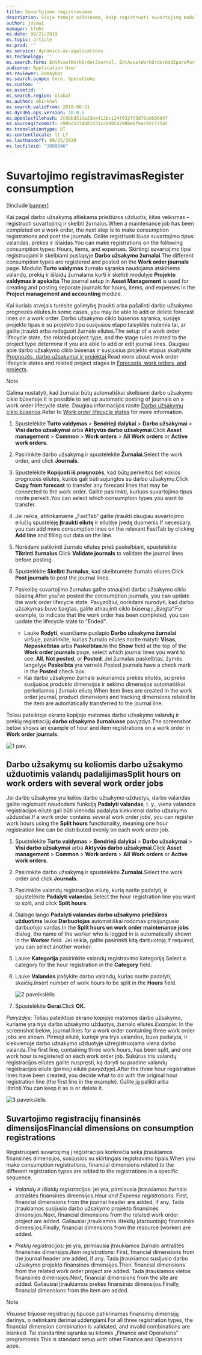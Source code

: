 ```yaml
---
title: Suvartojimo registravimas
description: Šioje temoje aiškinama, kaip registruoti suvartojimą modulyje Turto valdymas.
author: josaw1
manager: tfehr
ms.date: 08/21/2019
ms.topic: article
ms.prod: ''
ms.service: dynamics-ax-applications
ms.technology: ''
ms.search.form: EntAssetWorkOrderJournal, EntAssetWorkOrderAddSparePart
audience: Application User
ms.reviewer: kamaybac
ms.search.scope: Core, Operations
ms.custom: ''
ms.assetid: ''
ms.search.region: Global
ms.author: mkirknel
ms.search.validFrom: 2019-08-31
ms.dyn365.ops.version: 10.0.5
ms.openlocfilehash: 2c9bbd51da23ea412bc124f932f73876a9506d47
ms.sourcegitcommit: c986d5234b81d31cc6d054298be6f6ec92c1754c
ms.translationtype: HT
ms.contentlocale: lt-LT
ms.lasthandoff: 09/25/2020
ms.locfileid: "3889246"
---
```

# <a name="register-consumption"></a><span data-ttu-id="256b1-103">Suvartojimo registravimas</span><span class="sxs-lookup"><span data-stu-id="256b1-103">Register consumption</span></span>

[!include [banner](../../includes/banner.md)]

 

<span data-ttu-id="256b1-104">Kai pagal darbo užsakymą atliekama priežiūros užduotis, kitas veiksmas – registruoti suvartojimą ir skelbti žurnalus.</span><span class="sxs-lookup"><span data-stu-id="256b1-104">When a maintenance job has been completed on a work order, the next step is to make consumption registrations and post the journals.</span></span> <span data-ttu-id="256b1-105">Galite registruoti šiuos suvartojimo tipus: valandas, prekes ir išlaidas.</span><span class="sxs-lookup"><span data-stu-id="256b1-105">You can make registrations on the following consumption types: Hours, items, and expenses.</span></span> <span data-ttu-id="256b1-106">Skirtingi suvartojimo tipai registruojami ir skelbiami puslapyje **Darbo užsakymo žurnalai**.</span><span class="sxs-lookup"><span data-stu-id="256b1-106">The different consumption types are registered and posted on the **Work order journals** page.</span></span> <span data-ttu-id="256b1-107">Modulio **Turto valdymas** žurnalo sąranka naudojama atskiriems valandų, prekių ir išlaidų žurnalams kurti ir skelbti modulyje **Projekto valdymas ir apskaita**.</span><span class="sxs-lookup"><span data-stu-id="256b1-107">The journal setup in **Asset Management** is used for creating and posting separate journals for hours, items, and expenses in the **Project management and accounting** module.</span></span>

<span data-ttu-id="256b1-108">Kai kuriais atvejais turėsite galimybę įtraukti arba pašalinti darbo užsakymo prognozės eilutes.</span><span class="sxs-lookup"><span data-stu-id="256b1-108">In some cases, you may be able to add or delete forecast lines on a work order.</span></span> <span data-ttu-id="256b1-109">Darbo užsakymo ciklo būsenos sąranka, susijęs projekto tipas ir su projekto tipu susijusios etapo taisyklės nulemia tai, ar galite įtraukti arba redaguoti žurnalo eilutes.</span><span class="sxs-lookup"><span data-stu-id="256b1-109">The setup of a work order lifecycle state, the related project type, and the stage rules related to the project type determine if you are able to add or edit journal lines.</span></span> <span data-ttu-id="256b1-110">Daugiau apie darbo užsakymo ciklo būsenas ir susijusius projekto etapus skaitykite [Prognozės, darbo užsakymai ir projektai](../integration-to-project-management-and-accounting/forecasts-work-orders-and-projects.md).</span><span class="sxs-lookup"><span data-stu-id="256b1-110">Read more about work order lifecycle states and related project stages in [Forecasts, work orders, and projects](../integration-to-project-management-and-accounting/forecasts-work-orders-and-projects.md).</span></span>

>[!NOTE]
><span data-ttu-id="256b1-111">Galima nustatyti, kad žurnalai būtų automatiškai skelbiami darbo užsakymo ciklo būsenoje.</span><span class="sxs-lookup"><span data-stu-id="256b1-111">It is possible to set up automatic posting of journals on a work order lifecycle state.</span></span> <span data-ttu-id="256b1-112">Daugiau informacijos rasite [Darbo užsakymų ciklo būsenos](../setup-for-work-orders/work-order-lifecycle-states.md).</span><span class="sxs-lookup"><span data-stu-id="256b1-112">Refer to [Work order lifecycle states](../setup-for-work-orders/work-order-lifecycle-states.md) for more information.</span></span>

1. <span data-ttu-id="256b1-113">Spustelėkite **Turto valdymas** > **Bendrieji dalykai** > **Darbo užsakymai** > **Visi darbo užsakymai** arba **Aktyvūs darbo užsakymai**.</span><span class="sxs-lookup"><span data-stu-id="256b1-113">Click **Asset management** > **Common** > **Work orders** > **All Work orders** or **Active work orders**.</span></span>

2. <span data-ttu-id="256b1-114">Pasirinkite darbo užsakymą ir spustelėkite **Žurnalai**.</span><span class="sxs-lookup"><span data-stu-id="256b1-114">Select the work order, and click **Journals**.</span></span>

3. <span data-ttu-id="256b1-115">Spustelėkite **Kopijuoti iš prognozės**, kad būtų perkeltos bet kokios prognozės eilutės, kurios gali būti sujungtos su darbo užsakymu.</span><span class="sxs-lookup"><span data-stu-id="256b1-115">Click **Copy from forecast** to transfer any forecast lines that may be connected to the work order.</span></span> <span data-ttu-id="256b1-116">Galite pasirinkti, kuriuos suvartojimo tipus norite perkelti.</span><span class="sxs-lookup"><span data-stu-id="256b1-116">You can select which consumption types you want to transfer.</span></span>

4. <span data-ttu-id="256b1-117">Jei reikia, atitinkamame „FastTab“ galite įtraukti daugiau suvartojimo eilučių spustelėję **Įtraukti eilutę** ir eilutėje įvedę duomenis.</span><span class="sxs-lookup"><span data-stu-id="256b1-117">If necessary, you can add more consumption lines on the relevant FastTab by clicking **Add line** and filling out data on the line.</span></span>

5. <span data-ttu-id="256b1-118">Norėdami patikrinti žurnalo eilutes prieš paskelbiant, spustelėkite **Tikrinti žurnalus**.</span><span class="sxs-lookup"><span data-stu-id="256b1-118">Click **Validate journals** to validate the journal lines before posting.</span></span>

6. <span data-ttu-id="256b1-119">Spustelėkite **Skelbti žurnalus**, kad skelbtumėte žurnalo eilutes.</span><span class="sxs-lookup"><span data-stu-id="256b1-119">Click **Post journals** to post the journal lines.</span></span>

7. <span data-ttu-id="256b1-120">Paskelbę suvartojimo žurnalus galite atnaujinti darbo užsakymo ciklo būseną.</span><span class="sxs-lookup"><span data-stu-id="256b1-120">After you've posted the consumption journals, you can update the work order lifecycle state.</span></span> <span data-ttu-id="256b1-121">Pavyzdžiui, norėdami nurodyti, kad darbo užsakymas buvo baigtas, galite atnaujinti ciklo būseną į „Baigta“.</span><span class="sxs-lookup"><span data-stu-id="256b1-121">For example, to indicate that the work order has been completed, you can update the lifecycle state to "Ended".</span></span>

    - <span data-ttu-id="256b1-122">Lauke **Rodyti**, esančiame puslapio **Darbo užsakymo žurnalai** viršuje, pasirinkite, kurias žurnalo eilutes norite matyti: **Visas**, **Nepaskelbtas** arba **Paskelbtas**.</span><span class="sxs-lookup"><span data-stu-id="256b1-122">In the **Show** field at the top of the **Work order journals** page, select which journal lines you want to see: **All**, **Not posted**, or **Posted**.</span></span> <span data-ttu-id="256b1-123">Jei žurnalas paskelbtas, žymės langelyje **Paskelbta** yra varnelė.</span><span class="sxs-lookup"><span data-stu-id="256b1-123">Posted journals have a check mark in the **Posted** check box.</span></span>  
    - <span data-ttu-id="256b1-124">Kai darbo užsakymo žurnale sukuriamos prekės eilutės, su preke susijusios produkto dimensijos ir sekimo dimensijos automatiškai perkeliamos į žurnalo eilutę.</span><span class="sxs-lookup"><span data-stu-id="256b1-124">When item lines are created in the work order journal, product dimensions and tracking dimensions related to the item are automatically transferred to the journal line.</span></span>  

<span data-ttu-id="256b1-125">Toliau pateiktoje ekrano kopijoje matomas darbo užsakymo valandų ir prekių registracijų **darbo užsakymo žurnaluose** pavyzdys.</span><span class="sxs-lookup"><span data-stu-id="256b1-125">The screenshot below shows an example of hour and item registrations on a work order in **Work order journals**.</span></span>

![1 pav.](media/01-consumption.png)


## <a name="split-hours-on-work-orders-with-several-work-order-jobs"></a><span data-ttu-id="256b1-127">Darbo užsakymų su keliomis darbo užsakymo užduotimis valandų padalijimas</span><span class="sxs-lookup"><span data-stu-id="256b1-127">Split hours on work orders with several work order jobs</span></span>

<span data-ttu-id="256b1-128">Jei darbo užsakyme yra kelios darbo užsakymo užduotys, darbo valandas galite registruoti naudodami funkciją **Padalyti valandas**, t. y., viena valandos registracijos eilutė gali būti vienodai padalyta kiekvienai darbo užsakymo užduočiai.</span><span class="sxs-lookup"><span data-stu-id="256b1-128">If a work order contains several work order jobs, you can register work hours using the **Split hours** functionality, meaning one hour registration line can be distributed evenly on each work order job.</span></span>

1. <span data-ttu-id="256b1-129">Spustelėkite **Turto valdymas** > **Bendrieji dalykai** > **Darbo užsakymai** > **Visi darbo užsakymai** arba **Aktyvūs darbo užsakymai**.</span><span class="sxs-lookup"><span data-stu-id="256b1-129">Click **Asset management** > **Common** > **Work orders** > **All Work orders** or **Active work orders**.</span></span>

2. <span data-ttu-id="256b1-130">Pasirinkite darbo užsakymą ir spustelėkite **Žurnalai**.</span><span class="sxs-lookup"><span data-stu-id="256b1-130">Select the work order and click **Journals**.</span></span>

3. <span data-ttu-id="256b1-131">Pasirinkite valandų registracijos eilutę, kurią norite padalyti, ir spustelėkite **Padalyti valandas**.</span><span class="sxs-lookup"><span data-stu-id="256b1-131">Select the hour registration line you want to split, and click **Split hours**.</span></span>

4. <span data-ttu-id="256b1-132">Dialogo lango **Padalyti valandas darbo užsakymo priežiūros užduotims** lauke **Darbuotojas** automatiškai rodomas prisijungusio darbuotojo vardas.</span><span class="sxs-lookup"><span data-stu-id="256b1-132">In the **Split hours on work order maintenance jobs** dialog, the name of the worker who is logged in is automatically shown in the **Worker** field.</span></span> <span data-ttu-id="256b1-133">Jei reikia, galite pasirinkti kitą darbuotoją.</span><span class="sxs-lookup"><span data-stu-id="256b1-133">If required, you can select another worker.</span></span>

5. <span data-ttu-id="256b1-134">Lauke **Kategorija** pasirinkite valandų registravimo kategoriją.</span><span class="sxs-lookup"><span data-stu-id="256b1-134">Select a category for the hour registration in the **Category** field.</span></span>

6. <span data-ttu-id="256b1-135">Lauke **Valandos** įrašykite darbo valandų, kurias norite padalyti, skaičių.</span><span class="sxs-lookup"><span data-stu-id="256b1-135">Insert number of work hours to be split in the **Hours** field.</span></span>

    ![2 paveikslėlis](media/02-consumption.png)

7. <span data-ttu-id="256b1-137">Spustelėkite **Gerai**.</span><span class="sxs-lookup"><span data-stu-id="256b1-137">Click **OK**.</span></span>

<span data-ttu-id="256b1-138">*Pavyzdys:* Toliau pateiktoje ekrano kopijoje matomos darbo užsakymo, kuriame yra trys darbo užsakymo užduotys, žurnalo eilutės.</span><span class="sxs-lookup"><span data-stu-id="256b1-138">*Example:* In the screenshot below, journal lines for a work order containing three work order jobs are shown.</span></span> <span data-ttu-id="256b1-139">Pirmoji eilutė, kurioje yra trys valandos, buvo padalyta, ir kiekvienoje darbo užsakymo užduotyje užregistruojama viena darbo valanda.</span><span class="sxs-lookup"><span data-stu-id="256b1-139">The first line, containing three work hours, has been split, and one work hour is registered on each work order job.</span></span> <span data-ttu-id="256b1-140">Sukūrus tris valandų registracijos eilutes galite nuspręsti, ką daryti su pradine valandų registracijos eilute (pirmoji eilutė pavyzdyje).</span><span class="sxs-lookup"><span data-stu-id="256b1-140">After the three hour registration lines have been created, you decide what to do with the original hour registration line (the first line in the example).</span></span> <span data-ttu-id="256b1-141">Galite ją palikti arba ištrinti.</span><span class="sxs-lookup"><span data-stu-id="256b1-141">You can keep it as is or delete it.</span></span> 

![3 paveikslėlis](media/03-consumption.png)

## <a name="financial-dimensions-on-consumption-registrations"></a><span data-ttu-id="256b1-143">Suvartojimo registracijų finansinės dimensijos</span><span class="sxs-lookup"><span data-stu-id="256b1-143">Financial dimensions on consumption registrations</span></span>

<span data-ttu-id="256b1-144">Registruojant suvartojimą į registracijas konkrečia seka įtraukiamos finansinės dimensijos, susijusios su skirtingais registravimo tipais.</span><span class="sxs-lookup"><span data-stu-id="256b1-144">When you make consumption registrations, financial dimensions related to the different registration types are added to the registrations in a specific sequence.</span></span> 

- <span data-ttu-id="256b1-145">*Valandų ir išlaidų registracijos:* jei yra, pirmiausia įtraukiamos žurnalo antraštės finansinės dimensijos.</span><span class="sxs-lookup"><span data-stu-id="256b1-145">*Hour and Expense registrations:* First, financial dimensions from the journal header are added, if any.</span></span> <span data-ttu-id="256b1-146">Tada įtraukiamos susijusio darbo užsakymo projekto finansinės dimensijos.</span><span class="sxs-lookup"><span data-stu-id="256b1-146">Next, financial dimensions from the related work order project are added.</span></span> <span data-ttu-id="256b1-147">Galiausiai įtraukiamos išteklių (darbuotojo) finansinės dimensijos.</span><span class="sxs-lookup"><span data-stu-id="256b1-147">Finally, financial dimensions from the resource (worker) are added.</span></span>

- <span data-ttu-id="256b1-148">*Prekių registracijos:* jei yra, pirmiausia įtraukiamos žurnalo antraštės finansinės dimensijos.</span><span class="sxs-lookup"><span data-stu-id="256b1-148">*Item registrations:* First, financial dimensions from the journal header are added, if any.</span></span> <span data-ttu-id="256b1-149">Tada įtraukiamos susijusio darbo užsakymo projekto finansinės dimensijos.</span><span class="sxs-lookup"><span data-stu-id="256b1-149">Then, financial dimensions from the related work order project are added.</span></span> <span data-ttu-id="256b1-150">Tada įtraukiamos vietos finansinės dimensijos.</span><span class="sxs-lookup"><span data-stu-id="256b1-150">Next, financial dimensions from the site are added.</span></span> <span data-ttu-id="256b1-151">Galiausiai įtraukiamos prekės finansinės dimensijos.</span><span class="sxs-lookup"><span data-stu-id="256b1-151">Finally, financial dimensions from the item are added.</span></span>

>[!NOTE]
><span data-ttu-id="256b1-152">Visuose trijuose registracijų tipuose patikrinamas finansinių dimensijų derinys, o netinkami deriniai uždengiami.</span><span class="sxs-lookup"><span data-stu-id="256b1-152">For all three registration types, the financial dimension combination is validated, and invalid combinations are blanked.</span></span> <span data-ttu-id="256b1-153">Tai standartinė sąranka su kitomis „Finance and Operations” programomis.</span><span class="sxs-lookup"><span data-stu-id="256b1-153">This is standard setup with other Finance and Operations apps.</span></span>


